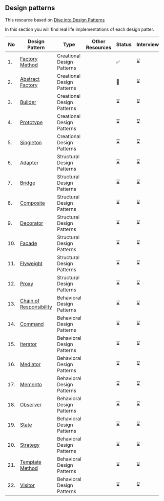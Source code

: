 ## Design patterns

This resource based on [ Dive into Design Patterns ](https://github.com/abbos0123/Computer-Science-Books/blob/main/Design-Patterns/Dive%20into%20Design%20Patterns.pdf)

In this section you will find real life implementations of each design patter.

|No|Design Pattern|Type|Other Resources|Status|Interview
|--|--------------|----|---------------|---------|------|
|1.| [Factory Method](https://github.com/abbos0123/Computer-Science-Books/tree/main/Design-Patterns/Practice/Creational-Design-Patterns/Factory-Method)|Creational Design Patterns||:white_check_mark:|:hourglass:|
|2.| [Abstract Factory](https://github.com/abbos0123/Computer-Science-Books/tree/main/Design-Patterns/Practice/Creational-Design-Patterns/Abstract-Factory)|Creational Design Patterns||:book:|:hourglass:|
|3.| [Builder](https://github.com/abbos0123/Computer-Science-Books/tree/main/Design-Patterns/Practice/Creational-Design-Patterns/Builder)|Creational Design Patterns||:hourglass:|:hourglass:|
|4.| [Prototype](https://github.com/abbos0123/Computer-Science-Books/tree/main/Design-Patterns/Practice/Creational-Design-Patterns/Prototype)|Creational Design Patterns||:hourglass:|:hourglass:|
|5.| [Singleton](https://github.com/abbos0123/Computer-Science-Books/tree/main/Design-Patterns/Practice/Creational-Design-Patterns/Singleton)|Creational Design Patterns||:hourglass:|:hourglass:|
|6.| [Adapter](https://github.com/abbos0123/Computer-Science-Books/tree/main/Design-Patterns/Practice/Structural-Design-Patterns/Adapter)|Structural Design Patterns||:hourglass:|:hourglass:|
|7.| [Bridge](https://github.com/abbos0123/Computer-Science-Books/tree/main/Design-Patterns/Practice/Structural-Design-Patterns/Bridge)|Structural Design Patterns||:hourglass:|:hourglass:|
|8.| [Composite](https://github.com/abbos0123/Computer-Science-Books/tree/main/Design-Patterns/Practice/Structural-Design-Patterns/Composite)|Structural Design Patterns||:hourglass:|:hourglass:|
|9.| [Decorator](https://github.com/abbos0123/Computer-Science-Books/tree/main/Design-Patterns/Practice/Structural-Design-Patterns/Decorator)|Structural Design Patterns||:hourglass:|:hourglass:|
|10.| [Facade](https://github.com/abbos0123/Computer-Science-Books/tree/main/Design-Patterns/Practice/Structural-Design-Patterns/Facade)|Structural Design Patterns||:hourglass:|:hourglass:|
|11.| [Flyweight](https://github.com/abbos0123/Computer-Science-Books/tree/main/Design-Patterns/Practice/Structural-Design-Patterns/Flyweight)|Structural Design Patterns||:hourglass:|:hourglass:|
|12.| [Proxy](https://github.com/abbos0123/Computer-Science-Books/tree/main/Design-Patterns/Practice/Structural-Design-Patterns/Proxy)|Structural Design Patterns||:hourglass:|:hourglass:|
|13.| [Chain of Responsibility](https://github.com/abbos0123/Computer-Science-Books/tree/main/Design-Patterns/Practice/Behavioral-Design-Patterns/Chain-of-Presponsibility)|Behavioral Design Patterns||:hourglass:|:hourglass:|
|14.| [Command](https://github.com/abbos0123/Computer-Science-Books/tree/main/Design-Patterns/Practice/Behavioral-Design-Patterns/Command)|Behavioral Design Patterns||:hourglass:|:hourglass:|
|15.| [Iterator](https://github.com/abbos0123/Computer-Science-Books/tree/main/Design-Patterns/Practice/Behavioral-Design-Patterns/Iterator)|Behavioral Design Patterns||:hourglass:|:hourglass:|
|16.| [Mediator](https://github.com/abbos0123/Computer-Science-Books/tree/main/Design-Patterns/Practice/Behavioral-Design-Patterns/Mediator)|Behavioral Design Patterns||:hourglass:|:hourglass:|
|17.| [Memento](https://github.com/abbos0123/Computer-Science-Books/tree/main/Design-Patterns/Practice/Behavioral-Design-Patterns/Memento)|Behavioral Design Patterns||:hourglass:|:hourglass:|
|18.| [Observer](https://github.com/abbos0123/Computer-Science-Books/tree/main/Design-Patterns/Practice/Behavioral-Design-Patterns/Observer)|Behavioral Design Patterns||:hourglass:|:hourglass:|
|19.| [State](https://github.com/abbos0123/Computer-Science-Books/tree/main/Design-Patterns/Practice/Behavioral-Design-Patterns/State)|Behavioral Design Patterns||:hourglass:|:hourglass:|
|20.| [Strategy](https://github.com/abbos0123/Computer-Science-Books/tree/main/Design-Patterns/Practice/Behavioral-Design-Patterns/Strategy)|Behavioral Design Patterns||:hourglass:|:hourglass:|
|21.| [Template Method](https://github.com/abbos0123/Computer-Science-Books/tree/main/Design-Patterns/Practice/Behavioral-Design-Patterns/Template-Method)|Behavioral Design Patterns||:hourglass:|:hourglass:|
|22.| [Visitor](https://github.com/abbos0123/Computer-Science-Books/tree/main/Design-Patterns/Practice/Behavioral-Design-Patterns/Visitor)|Behavioral Design Patterns||:hourglass:|:hourglass:|
